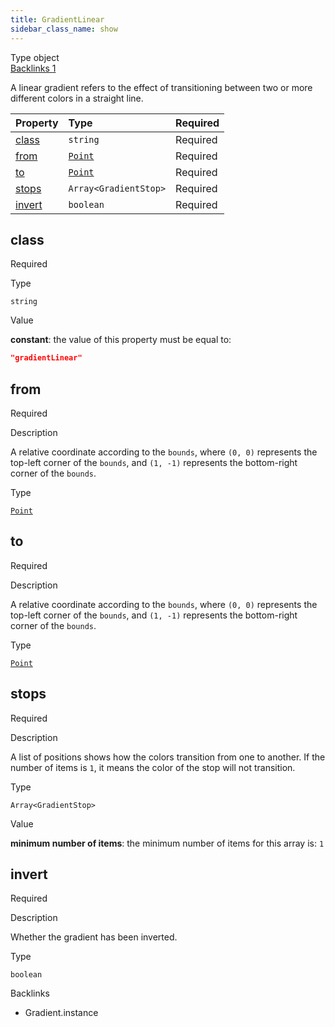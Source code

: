 ```yaml
---
title: GradientLinear
sidebar_class_name: show
---
```


<div className="section-badges">

<div className="badge type">
        <span className="label">Type</span>
        <span className="value">object</span>
      </div>

<a href="#backlinks" className="badge backlinks">
          <span className="label">Backlinks</span>
          <span className="value">1</span>
        </a>

</div>

A linear gradient refers to the effect of transitioning between two or more different colors in a straight line.

<div className="property-preview">

<div className="property-table">

| Property          | Type                                                                                         | Required                                            |
| :---------------- | :------------------------------------------------------------------------------------------- | :-------------------------------------------------- |
| [class](#class)   | `string`                                                                                     | <span className="property-required">Required</span> |
| [from](#from)     | [`Point`](/specs/vectorgraphics/point)                                                       | <span className="property-required">Required</span> |
| [to](#to)         | [`Point`](/specs/vectorgraphics/point)                                                       | <span className="property-required">Required</span> |
| [stops](#stops)   | <code>Array&lt;<Link to="/specs/vectorgraphics/gradient-stop">GradientStop</Link>&gt;</code> | <span className="property-required">Required</span> |
| [invert](#invert) | `boolean`                                                                                    | <span className="property-required">Required</span> |

</div>

</div>

<div className="property">

<div className="property-heading">

## class

<span className="property-required">Required</span>

</div>

<div className="property-item">

Type

`string`

</div>

<div className="property-item">

Value

<div className="value-description">

**constant**: the value of this property must be equal to:

```json
"gradientLinear"
```

</div>

</div>

</div>

<div className="property">

<div className="property-heading">

## from

<span className="property-required">Required</span>

</div>

<div className="property-item">

Description

A relative coordinate according to the `bounds`, where `(0, 0)` represents the top-left corner of the `bounds`, and `(1, -1)` represents the bottom-right corner of the `bounds`.

</div>

<div className="property-item">

Type

[`Point`](/specs/vectorgraphics/point)

</div>

</div>

<div className="property">

<div className="property-heading">

## to

<span className="property-required">Required</span>

</div>

<div className="property-item">

Description

A relative coordinate according to the `bounds`, where `(0, 0)` represents the top-left corner of the `bounds`, and `(1, -1)` represents the bottom-right corner of the `bounds`.

</div>

<div className="property-item">

Type

[`Point`](/specs/vectorgraphics/point)

</div>

</div>

<div className="property">

<div className="property-heading">

## stops

<span className="property-required">Required</span>

</div>

<div className="property-item">

Description

A list of positions shows how the colors transition from one to another.
If the number of items is `1`, it means the color of the stop will not transition.

</div>

<div className="property-item">

Type

<code>Array&lt;<Link to="/specs/vectorgraphics/gradient-stop">GradientStop</Link>&gt;</code>

</div>

<div className="property-item">

Value

<div className="value-description">

**minimum number of items**: the minimum number of items for this array is: `1`

</div>

</div>

</div>

<div className="property">

<div className="property-heading">

## invert

<span className="property-required">Required</span>

</div>

<div className="property-item">

Description

Whether the gradient has been inverted.

</div>

<div className="property-item">

Type

`boolean`

</div>

</div>

<div id="backlinks" className="section-backlinks">

<div className="backlinks-title">Backlinks</div>

<ul className="backlinks-list">

<li className="backlink">
      <Link to='/specs/vectorgraphics/gradient#instance'>Gradient.instance</Link>
      </li>

</ul>

</div>

